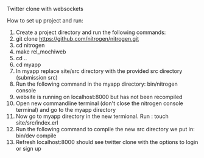 Twitter clone with websockets

How to set up project and run:
1. Create a project directory and run the following commands:
2. git clone https://github.com/nitrogen/nitrogen.git
3. cd nitrogen 
4. make rel_mochiweb
5. cd ..
6. cd myapp
7. In myapp replace site/src directory with the provided src directory (submission src)
8. Run the following command in the myapp directory:
   bin/nitrogen console
9. website is running on localhost:8000 but has not been recompiled
10. Open new commandline terminal (don't close the nitrogen console terminal) and go to the myapp directory
11. Now go to myapp directory in the new termional. Run : touch site/src/index.erl
12. Run the following command to compile the new src directory we put in:
    bin/dev compile
13. Refresh localhost:8000 should see twitter clone with the options to login or sign up
  
